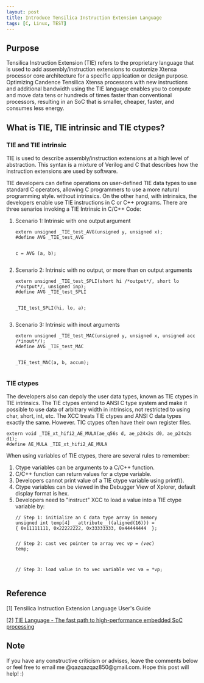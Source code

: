 ```yaml
---
layout: post
title: Introduce Tensilica Instruction Extension Language
tags: [C, Linux, TEST]
---
```


## Purpose

Tensilica Instruction Extension (TIE) refers to the proprietary language that is used to add assembly/instruction extensions to customize Xtensa processor core architecture for a specific application or design purpose. Optimizing Candence Tensilica Xtensa processors with new instructions and additional bandwidth using the TIE language enables you to compute and move data tens or hundreds of times faster than conventional processors, resulting in an SoC that is smaller, cheaper, faster, and consumes less energy.

## What is TIE, TIE intrinsic and TIE ctypes?

### TIE and TIE intrinsic

TIE is used to describe assembly/instruction extensions at a high level of abstraction. This syntax is a mixture of Verilog and C that describes how the instruction extensions are used by software.

TIE developers can define operations on user-defined TIE data types to use standard C operators, allowing C programmers to use a more natural programming style. without intrinsics. On the other hand, with intrinsics, the developers enable use TIE instructions in C or C++ programs. There are three senarios invoking a TIE Intrinsic in C/C++ Code:

<ol>
<li> Scenario 1: Intrinsic with one output argument </li>
<div class="language-shell highlighter-rouge"><pre class="highlight"><code><span class="nv"></span><span class="nb">extern unsigned _TIE_test_AVG(unsigned y, unsigned x);
#define AVG _TIE_test_AVG

c = AVG (a, b);
</span></code></pre></div>

<li> Scenario 2: Intrinsic with no output, or more than on output arguments </li>
<div class="language-shell highlighter-rouge"><pre class="highlight"><code><span class="nv"></span><span class="nb">extern unsigned _TIE_test_SPLI(short hi /*output*/, short lo /*output*/, unsigned inp);
#define AVG _TIE_test_SPLI

_TIE_test_SPLI(hi, lo, a);
</span></code></pre></div>

<li> Scenario 3: Intrinsic with inout arguments </li>
<div class="language-shell highlighter-rouge"><pre class="highlight"><code><span class="nv"></span><span class="nb">extern unsigned _TIE_test_MAC(unsigned y, unsigned x, unsigned acc /*inout*/);
#define AVG _TIE_test_MAC

_TIE_test_MAC(a, b, accum);
</span></code></pre></div>

</ol>

### TIE ctypes

The developers also can depoly the user data types, known as TIE ctypes in TIE intrinsics. The TIE ctypes entend to ANSI C type system and make it possible to use data of arbitrary width in intrinsics, not restricted to using char, short, int, etc. The XCC treats TIE ctypes and ANSI C data types exactly the same. However. TIC ctypes often have their own register files. 

<div class="language-shell highlighter-rouge"><pre class="highlight"><code><span class="nv"></span><span class="nb">extern void _TIE_xt_hifi2_AE_MULA(ae_q56s d, ae_p24x2s d0, ae_p24x2s d1);
#define AE_MULA _TIE_xt_hifi2_AE_MULA
</span></code></pre></div>

When using variables of TIE ctypes, there are several rules to remember:

<ol>
<li> Ctype variables can be arguments to a C/C++ function. </li>
<li> C/C++ function can return values for a ctype variable. </li>
<li> Developers cannot print value of a TIE ctype variable using printf().</li>
<li> Ctype variables can be viewed in the Debugger View of Xplorer, default display format is hex. </li>
<li> Developers need to "instruct" XCC to load a value into a TIE ctype variable by: </li>

<div class="language-shell highlighter-rouge"><pre class="highlight"><code><span class="nv"></span><span class="nb">// Step 1: initialize an C data type array in memory
unsigned int temp[4] __attribute__((aligned(16))) = 
{ 0x11111111, 0x22222222, 0x33333333, 0x44444444  };

// Step 2: cast vec pointer to array
vec *vp = (vec*) temp;

// Step 3: load value in to vec variable
vec va = *vp;
</span></code></pre></div>

</ol>

## Reference

[1] Tensilica Instruction Extension Language User's Guide

[2] [TIE Language - The fast path to high-performance embedded SoC processing](https://ip.cadence.com/uploads/980/TIP_WP_TIE_FINAL-pdf)

## Note
<p>If you have any constructive criticism or advises, leave the comments below or feel free to email me @qazqazqaz850@gmail.com.
Hope this post will help! :)
</p>
